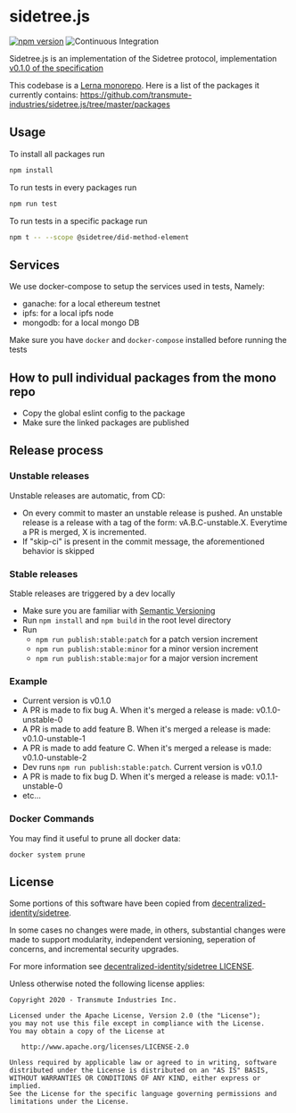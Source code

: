 # sidetree.js

[![npm version](https://badge.fury.io/js/sidetree.js.svg)](https://badge.fury.io/js/sidetree.js) ![Continuous Integration](https://github.com/transmute-industries/sidetree.js/workflows/CI/badge.svg)

Sidetree.js is an implementation of the Sidetree protocol, implementation [v0.1.0 of the specification](https://web.archive.org/web/20200721150053/https://identity.foundation/sidetree/spec/v0.1.0/)

This codebase is a [Lerna monorepo](https://github.com/lerna/lerna). Here is a list of the packages it currently contains: https://github.com/transmute-industries/sidetree.js/tree/master/packages

## Usage

To install all packages run

```bash
npm install
```

To run tests in every packages run

```bash
npm run test
```

To run tests in a specific package run

```bash
npm t -- --scope @sidetree/did-method-element
```

## Services

We use docker-compose to setup the services used in tests, Namely:

- ganache: for a local ethereum testnet
- ipfs: for a local ipfs node
- mongodb: for a local mongo DB

Make sure you have `docker` and `docker-compose` installed before running the tests

## How to pull individual packages from the mono repo

- Copy the global eslint config to the package
- Make sure the linked packages are published

## Release process

### Unstable releases

Unstable releases are automatic, from CD:

- On every commit to master an unstable release is pushed. An unstable release is a release with a tag of the form: vA.B.C-unstable.X. Everytime a PR is merged, X is incremented.
- If "skip-ci" is present in the commit message, the aforementioned behavior is skipped

### Stable releases

Stable releases are triggered by a dev locally

- Make sure you are familiar with [Semantic Versioning](https://semver.org/)
- Run `npm install` and `npm build` in the root level directory
- Run
  - `npm run publish:stable:patch` for a patch version increment
  - `npm run publish:stable:minor` for a minor version increment
  - `npm run publish:stable:major` for a major version increment

### Example

- Current version is v0.1.0
- A PR is made to fix bug A. When it's merged a release is made: v0.1.0-unstable-0
- A PR is made to add feature B. When it's merged a release is made: v0.1.0-unstable-1
- A PR is made to add feature C. When it's merged a release is made: v0.1.0-unstable-2
- Dev runs `npm run publish:stable:patch`. Current version is v0.1.0
- A PR is made to fix bug D. When it's merged a release is made: v0.1.1-unstable-0
- etc...

### Docker Commands

You may find it useful to prune all docker data:

```
docker system prune
```

## License

Some portions of this software have been copied from [decentralized-identity/sidetree](https://github.com/decentralized-identity/sidetree).

In some cases no changes were made, in others, substantial changes were made to support modularity, independent versioning, seperation of concerns, and incremental security upgrades.

For more information see [decentralized-identity/sidetree LICENSE](https://github.com/decentralized-identity/sidetree/blob/master/LICENSE).

Unless otherwise noted the following license applies:

```
Copyright 2020 - Transmute Industries Inc.

Licensed under the Apache License, Version 2.0 (the "License");
you may not use this file except in compliance with the License.
You may obtain a copy of the License at

   http://www.apache.org/licenses/LICENSE-2.0

Unless required by applicable law or agreed to in writing, software
distributed under the License is distributed on an "AS IS" BASIS,
WITHOUT WARRANTIES OR CONDITIONS OF ANY KIND, either express or implied.
See the License for the specific language governing permissions and
limitations under the License.
```
